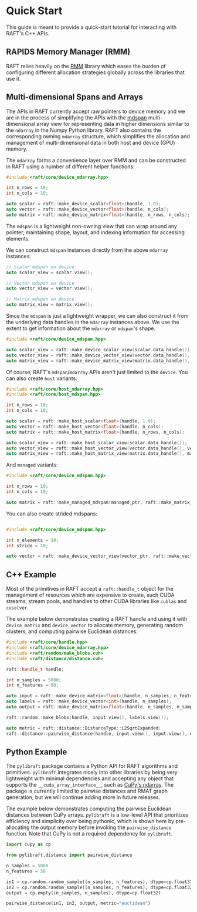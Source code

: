 # Quick Start

This guide is meant to provide a quick-start tutorial for interacting with RAFT's C++ APIs.

## RAPIDS Memory Manager (RMM)

RAFT relies heavily on the [RMM](https://github.com/rapidsai/rmm) library which eases the burden of configuring different allocation strategies globally across the libraries that use it.

## Multi-dimensional Spans and Arrays

The APIs in RAFT currently accept raw pointers to device memory and we are in the process of simplifying the APIs with the [mdspan](https://arxiv.org/abs/2010.06474) multi-dimensional array view for representing data in higher dimensions similar to the `ndarray` in the Numpy Python library. RAFT also contains the corresponding owning `mdarray` structure, which simplifies the allocation and management of multi-dimensional data in both host and device (GPU) memory.

The `mdarray` forms a convenience layer over RMM and can be constructed in RAFT using a number of different helper functions:

```c++
#include <raft/core/device_mdarray.hpp>

int n_rows = 10;
int n_cols = 10;

auto scalar = raft::make_device_scalar<float>(handle, 1.0);
auto vector = raft::make_device_vector<float>(handle, n_cols);
auto matrix = raft::make_device_matrix<float>(handle, n_rows, n_cols);
```

The `mdspan` is a lightweight non-owning view that can wrap around any pointer, maintaining shape, layout, and indexing information for accessing elements. 


We can construct `mdspan` instances directly from the above `mdarray` instances:

```c++
// Scalar mdspan on device
auto scalar_view = scalar.view();

// Vector mdspan on device
auto vector_view = vector.view();

// Matrix mdspan on device
auto matrix_view = matrix.view();
```
Since the `mdspan` is just a lightweight wrapper, we can also construct it from the underlying data handles in the `mdarray` instances above. We use the extent to get information about the `mdarray` or `mdspan`'s shape.

```c++
#include <raft/core/device_mdspan.hpp>

auto scalar_view = raft::make_device_scalar_view(scalar.data_handle());
auto vector_view = raft::make_device_vector_view(vector.data_handle(), vector.extent(0));
auto matrix_view = raft::make_device_matrix_view(matrix.data_handle(), matrix.extent(0), matrix.extent(1));
```

Of course, RAFT's `mdspan`/`mdarray` APIs aren't just limited to the `device`. You can also create `host` variants:

```c++
#include <raft/core/host_mdarray.hpp>
#include <raft/core/host_mdspan.hpp>

int n_rows = 10;
int n_cols = 10;

auto scalar = raft::make_host_scalar<float>(handle, 1.0);
auto vector = raft::make_host_vector<float>(handle, n_cols);
auto matrix = raft::make_host_matrix<float>(handle, n_rows, n_cols);

auto scalar_view = raft::make_host_scalar_view(scalar.data_handle());
auto vector_view = raft::make_host_vector_view(vector.data_handle(), vector.extent(0));
auto matrix_view = raft::make_host_matrix_view(matrix.data_handle(), matrix.extent(0), matrix.extent(1));
```

And `managed` variants:

```c++
#include <raft/core/device_mdspan.hpp>

int n_rows = 10;
int n_cols = 10;

auto matrix = raft::make_managed_mdspan(managed_ptr, raft::make_matrix_extents(n_rows, n_cols));
```

You can also create strided mdspans:

```c++

#include <raft/core/device_mdspan.hpp>

int n_elements = 10;
int stride = 10;

auto vector = raft::make_device_vector_view(vector_ptr, raft::make_vector_strided_layout(n_elements, stride));
```


## C++ Example

Most of the primitives in RAFT accept a `raft::handle_t` object for the management of resources which are expensive to create, such CUDA streams, stream pools, and handles to other CUDA libraries like `cublas` and `cusolver`.

The example below demonstrates creating a RAFT handle and using it with `device_matrix` and `device_vector` to allocate memory, generating random clusters, and computing
pairwise Euclidean distances:

```c++
#include <raft/core/handle.hpp>
#include <raft/core/device_mdarray.hpp>
#include <raft/random/make_blobs.cuh>
#include <raft/distance/distance.cuh>

raft::handle_t handle;

int n_samples = 5000;
int n_features = 50;

auto input = raft::make_device_matrix<float>(handle, n_samples, n_features);
auto labels = raft::make_device_vector<int>(handle, n_samples);
auto output = raft::make_device_matrix<float>(handle, n_samples, n_samples);

raft::random::make_blobs(handle, input.view(), labels.view());

auto metric = raft::distance::DistanceType::L2SqrtExpanded;
raft::distance::pairwise_distance(handle, input.view(), input.view(), output.view(), metric);
```

## Python Example

The `pylibraft` package contains a Python API for RAFT algorithms and primitives. `pylibraft` integrates nicely into other libraries by being very lightweight with minimal dependencies and accepting any object that supports the `__cuda_array_interface__`, such as [CuPy's ndarray](https://docs.cupy.dev/en/stable/user_guide/interoperability.html#rmm). The package is currently limited to pairwise distances and RMAT graph generation, but we will continue adding more in future releases.

The example below demonstrates computing the pairwise Euclidean distances between CuPy arrays. `pylibraft` is a low-level API that prioritizes efficiency and simplicity over being pythonic, which is shown here by pre-allocating the output memory before invoking the `pairwise_distance` function. Note that CuPy is not a required dependency for `pylibraft`.

```python
import cupy as cp

from pylibraft.distance import pairwise_distance

n_samples = 5000
n_features = 50

in1 = cp.random.random_sample((n_samples, n_features), dtype=cp.float32)
in2 = cp.random.random_sample((n_samples, n_features), dtype=cp.float32)
output = cp.empty((n_samples, n_samples), dtype=cp.float32)

pairwise_distance(in1, in2, output, metric="euclidean")
```
